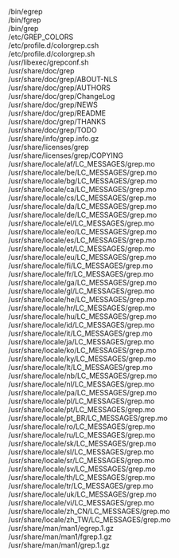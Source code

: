 /bin/egrep  
/bin/fgrep  
/bin/grep  
/etc/GREP_COLORS  
/etc/profile.d/colorgrep.csh  
/etc/profile.d/colorgrep.sh  
/usr/libexec/grepconf.sh  
/usr/share/doc/grep  
/usr/share/doc/grep/ABOUT-NLS  
/usr/share/doc/grep/AUTHORS  
/usr/share/doc/grep/ChangeLog  
/usr/share/doc/grep/NEWS  
/usr/share/doc/grep/README  
/usr/share/doc/grep/THANKS  
/usr/share/doc/grep/TODO  
/usr/share/info/grep.info.gz  
/usr/share/licenses/grep  
/usr/share/licenses/grep/COPYING  
/usr/share/locale/af/LC_MESSAGES/grep.mo  
/usr/share/locale/be/LC_MESSAGES/grep.mo  
/usr/share/locale/bg/LC_MESSAGES/grep.mo  
/usr/share/locale/ca/LC_MESSAGES/grep.mo  
/usr/share/locale/cs/LC_MESSAGES/grep.mo  
/usr/share/locale/da/LC_MESSAGES/grep.mo  
/usr/share/locale/de/LC_MESSAGES/grep.mo  
/usr/share/locale/el/LC_MESSAGES/grep.mo  
/usr/share/locale/eo/LC_MESSAGES/grep.mo  
/usr/share/locale/es/LC_MESSAGES/grep.mo  
/usr/share/locale/et/LC_MESSAGES/grep.mo  
/usr/share/locale/eu/LC_MESSAGES/grep.mo  
/usr/share/locale/fi/LC_MESSAGES/grep.mo  
/usr/share/locale/fr/LC_MESSAGES/grep.mo  
/usr/share/locale/ga/LC_MESSAGES/grep.mo  
/usr/share/locale/gl/LC_MESSAGES/grep.mo  
/usr/share/locale/he/LC_MESSAGES/grep.mo  
/usr/share/locale/hr/LC_MESSAGES/grep.mo  
/usr/share/locale/hu/LC_MESSAGES/grep.mo  
/usr/share/locale/id/LC_MESSAGES/grep.mo  
/usr/share/locale/it/LC_MESSAGES/grep.mo  
/usr/share/locale/ja/LC_MESSAGES/grep.mo  
/usr/share/locale/ko/LC_MESSAGES/grep.mo  
/usr/share/locale/ky/LC_MESSAGES/grep.mo  
/usr/share/locale/lt/LC_MESSAGES/grep.mo  
/usr/share/locale/nb/LC_MESSAGES/grep.mo  
/usr/share/locale/nl/LC_MESSAGES/grep.mo  
/usr/share/locale/pa/LC_MESSAGES/grep.mo  
/usr/share/locale/pl/LC_MESSAGES/grep.mo  
/usr/share/locale/pt/LC_MESSAGES/grep.mo  
/usr/share/locale/pt_BR/LC_MESSAGES/grep.mo  
/usr/share/locale/ro/LC_MESSAGES/grep.mo  
/usr/share/locale/ru/LC_MESSAGES/grep.mo  
/usr/share/locale/sk/LC_MESSAGES/grep.mo  
/usr/share/locale/sl/LC_MESSAGES/grep.mo  
/usr/share/locale/sr/LC_MESSAGES/grep.mo  
/usr/share/locale/sv/LC_MESSAGES/grep.mo  
/usr/share/locale/th/LC_MESSAGES/grep.mo  
/usr/share/locale/tr/LC_MESSAGES/grep.mo  
/usr/share/locale/uk/LC_MESSAGES/grep.mo  
/usr/share/locale/vi/LC_MESSAGES/grep.mo  
/usr/share/locale/zh_CN/LC_MESSAGES/grep.mo  
/usr/share/locale/zh_TW/LC_MESSAGES/grep.mo  
/usr/share/man/man1/egrep.1.gz  
/usr/share/man/man1/fgrep.1.gz  
/usr/share/man/man1/grep.1.gz  
